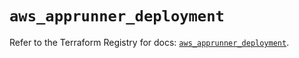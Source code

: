 # `aws_apprunner_deployment`

Refer to the Terraform Registry for docs: [`aws_apprunner_deployment`](https://registry.terraform.io/providers/hashicorp/aws/5.79.0/docs/resources/apprunner_deployment).
